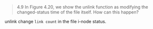 
> 4.9 In Figure 4.20, we show the unlink function as modifying the changed-status time of the file itself. How can this happen?

unlink change `link count` in the file i-node status.
